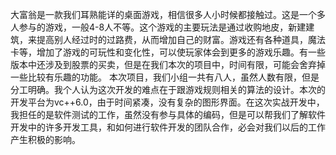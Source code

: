 ﻿大富翁是一款我们耳熟能详的桌面游戏，相信很多人小时候都接触过。这是一个多人参与的游戏，一般4-8人不等。这个游戏的主要玩法是通过收购地皮，新建建筑，来提高别人经过时的过路费，从而增加自己的财富。游戏还有各种道具，魔法卡等，增加了游戏的可玩性和变化性，可以使玩家体会到更多的游戏乐趣。有一些版本中还涉及到股票的买卖，但是在我们本次的项目中，时间有限，可能会舍弃掉一些比较有乐趣的功能。
本次项目，我们小组一共有八人，虽然人数有限，但是分工明确。我个人认为这次开发的难点在于跟游戏规则相关的算法的设计。本次的开发平台为vc++6.0，由于时间紧凑，没有复杂的图形界面。在这次实战开发中，我担任的是软件测试的工作，虽然没有参与具体的编码，但是可以帮我们了解软件开发中的许多开发工具，和如何进行软件开发的团队合作，必会对我们以后的工作产生积极的影响。